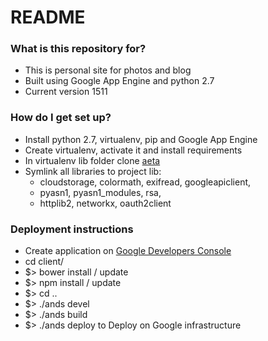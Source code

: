 # README #

### What is this repository for? ###

* This is personal site for photos and blog
* Built using Google App Engine and python 2.7
* Current version 1511

### How do I get set up? ###

* Install python 2.7, virtualenv, pip and Google App Engine
* Create virtualenv, activate it and install requirements
* In virtualenv lib folder clone [aeta](https://code.google.com/p/aeta/)
* Symlink all libraries to project lib:
    * cloudstorage, colormath, exifread, googleapiclient,
    * pyasn1, pyasn1_modules, rsa,
    * httplib2, networkx, oauth2client

### Deployment instructions ###

* Create application on [Google Developers Console](https://console.developers.google.com/project)
* cd client/
* $> bower install / update
* $> npm install / update
* $> cd ..
* $> ./ands devel
* $> ./ands build
* $> ./ands deploy to Deploy on Google infrastructure
